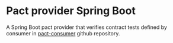 # Pact provider Spring Boot
A Spring Boot pact provider that verifies contract tests defined by consumer
in [pact-consumer](https://github.com/RadekKoubsky/pact-consumer) github repository.

